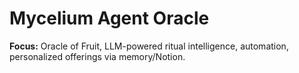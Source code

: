 # Mycelium Agent Oracle
**Focus:** Oracle of Fruit, LLM-powered ritual intelligence, automation, personalized offerings via memory/Notion.
